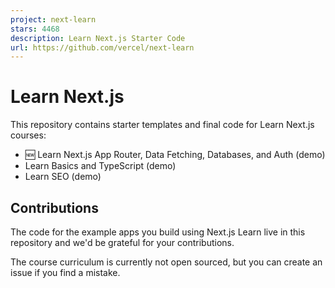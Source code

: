 ```yaml
---
project: next-learn
stars: 4468
description: Learn Next.js Starter Code
url: https://github.com/vercel/next-learn
---
```


Learn Next.js
=============

This repository contains starter templates and final code for Learn Next.js courses:

-   🆕 Learn Next.js App Router, Data Fetching, Databases, and Auth (demo)
-   Learn Basics and TypeScript (demo)
-   Learn SEO (demo)

Contributions
-------------

The code for the example apps you build using Next.js Learn live in this repository and we'd be grateful for your contributions.

The course curriculum is currently not open sourced, but you can create an issue if you find a mistake.
